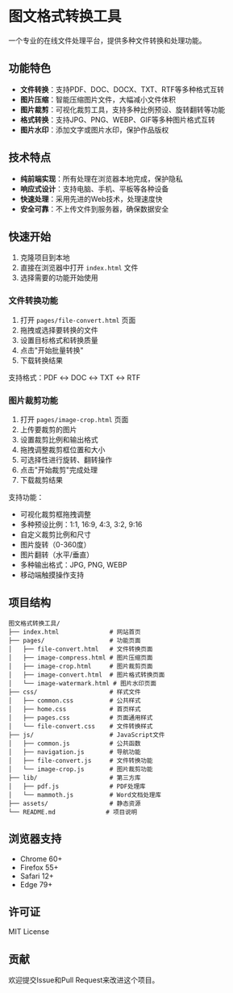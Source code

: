 # 图文格式转换工具

一个专业的在线文件处理平台，提供多种文件转换和处理功能。

## 功能特色

- **文件转换**：支持PDF、DOC、DOCX、TXT、RTF等多种格式互转
- **图片压缩**：智能压缩图片文件，大幅减小文件体积
- **图片裁剪**：可视化裁剪工具，支持多种比例预设、旋转翻转等功能
- **格式转换**：支持JPG、PNG、WEBP、GIF等多种图片格式互转
- **图片水印**：添加文字或图片水印，保护作品版权

## 技术特点

- **纯前端实现**：所有处理在浏览器本地完成，保护隐私
- **响应式设计**：支持电脑、手机、平板等各种设备
- **快速处理**：采用先进的Web技术，处理速度快
- **安全可靠**：不上传文件到服务器，确保数据安全

## 快速开始

1. 克隆项目到本地
2. 直接在浏览器中打开 `index.html` 文件
3. 选择需要的功能开始使用

### 文件转换功能

1. 打开 `pages/file-convert.html` 页面
2. 拖拽或选择要转换的文件
3. 设置目标格式和转换质量
4. 点击"开始批量转换"
5. 下载转换结果

支持格式：PDF ↔ DOC ↔ TXT ↔ RTF

### 图片裁剪功能

1. 打开 `pages/image-crop.html` 页面
2. 上传要裁剪的图片
3. 设置裁剪比例和输出格式
4. 拖拽调整裁剪框位置和大小
5. 可选择性进行旋转、翻转操作
6. 点击"开始裁剪"完成处理
7. 下载裁剪结果

支持功能：
- 可视化裁剪框拖拽调整
- 多种预设比例：1:1, 16:9, 4:3, 3:2, 9:16
- 自定义裁剪比例和尺寸
- 图片旋转（0-360度）
- 图片翻转（水平/垂直）
- 多种输出格式：JPG, PNG, WEBP
- 移动端触摸操作支持

## 项目结构

```
图文格式转换工具/
├── index.html              # 网站首页
├── pages/                  # 功能页面
│   ├── file-convert.html   # 文件转换页面
│   ├── image-compress.html # 图片压缩页面
│   ├── image-crop.html     # 图片裁剪页面
│   ├── image-convert.html  # 图片格式转换页面
│   └── image-watermark.html # 图片水印页面
├── css/                    # 样式文件
│   ├── common.css          # 公共样式
│   ├── home.css            # 首页样式
│   ├── pages.css           # 页面通用样式
│   └── file-convert.css    # 文件转换样式
├── js/                     # JavaScript文件
│   ├── common.js           # 公共函数
│   ├── navigation.js       # 导航功能
│   ├── file-convert.js     # 文件转换功能
│   └── image-crop.js       # 图片裁剪功能
├── lib/                    # 第三方库
│   ├── pdf.js              # PDF处理库
│   └── mammoth.js          # Word文档处理库
├── assets/                 # 静态资源
└── README.md              # 项目说明
```

## 浏览器支持

- Chrome 60+
- Firefox 55+
- Safari 12+
- Edge 79+

## 许可证

MIT License

## 贡献

欢迎提交Issue和Pull Request来改进这个项目。 